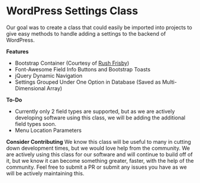 # WordPress Settings Class
Our goal was to create a class that could easily be imported into projects to give easy methods to handle adding a settings to the backend of WordPress.

**Features**
- Bootstrap Container (Courtesy of [Rush Frisby](https://rushfrisby.com/using-bootstrap-in-wordpress-admin-panel))
- Font-Awesome Field Info Buttons and Bootstrap Toasts
- jQuery Dynamic Navigation
- Settings Grouped Under One Option in Database (Saved as Multi-Dimensional Array)


**To-Do**
- Currently only 2 field types are supported, but as we are actively developing software using this class, we will be adding the additional field types soon.
- Menu Location Parameters


**Consider Contributing**
We know this class will be useful to many in cutting down development times, but we would love help from the community. We are actively using this class for our software and will continue to build off of it, but we know it can become something greater, faster, with the help of the community. Feel free to submit a PR or submit any issues you have as we will be actively maintaining this.
